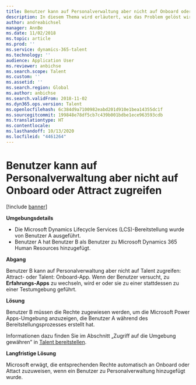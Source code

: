```yaml
---
title: Benutzer kann auf Personalverwaltung aber nicht auf Onboard oder Attract zugreifen
description: In diesem Thema wird erläutert, wie das Problem gelöst wird, wenn ein Benutzer auf Microsoft Dynamics 365 Talent – Personalverwaltung aber nicht auf Attract oder Onboard zugreifen kann.
author: andreabichsel
manager: AnnBe
ms.date: 11/02/2018
ms.topic: article
ms.prod: ''
ms.service: dynamics-365-talent
ms.technology: ''
audience: Application User
ms.reviewer: anbichse
ms.search.scope: Talent
ms.custom: ''
ms.assetid: ''
ms.search.region: Global
ms.author: anbichse
ms.search.validFrom: 2018-11-02
ms.dyn365.ops.version: Talent
ms.openlocfilehash: 6c384d9a7100982eabd201d910e1bea14355dc1f
ms.sourcegitcommit: 199848e78df5cb7c439b001bdbe1ece963593cdb
ms.translationtype: HT
ms.contentlocale: 
ms.lasthandoff: 10/13/2020
ms.locfileid: "4461264"
---
```

# <a name="user-can-access-human-resources-but-not-onboard-or-attract"></a>Benutzer kann auf Personalverwaltung aber nicht auf Onboard oder Attract zugreifen

[!include [banner](includes/banner.md)]

**Umgebungsdetails**

- Die Microsoft Dynamics Lifecycle Services (LCS)-Bereitstellung wurde von Benutzer A ausgeführt.
- Benutzer A hat Benutzer B als Benutzer zu Microsoft Dynamics 365 Human Resources hinzugefügt.

**Abgang**

Benutzer B kann auf Personalverwaltung aber nicht auf Talent zugreifen: Attract- oder Talent: Onboard-App. Wenn der Benutzer versucht, zu **Erfahrungs-Apps** zu wechseln, wird er oder sie zu einer stattdessen zu einer Testumgebung geführt.

**Lösung**

Benutzer B müssen die Rechte zugewiesen werden, um die Microsoft Power Apps-Umgebung anzuzeigen, die Benutzer A während des Bereitstellungsprozesses erstellt hat.

Informationen dazu finden Sie im Abschnitt „Zugriff auf die Umgebung gewähren” in [Talent bereitstellen](https://docs.microsoft.com/dynamics365/unified-operations/talent/provisioning-talent).

**Langfristige Lösung**

Microsoft erwägt, die entsprechenden Rechte automatisch an Onboard oder Attact zuzuweisen, wenn ein Benutzer zu Personalverwaltung hinzugefügt wurde.
